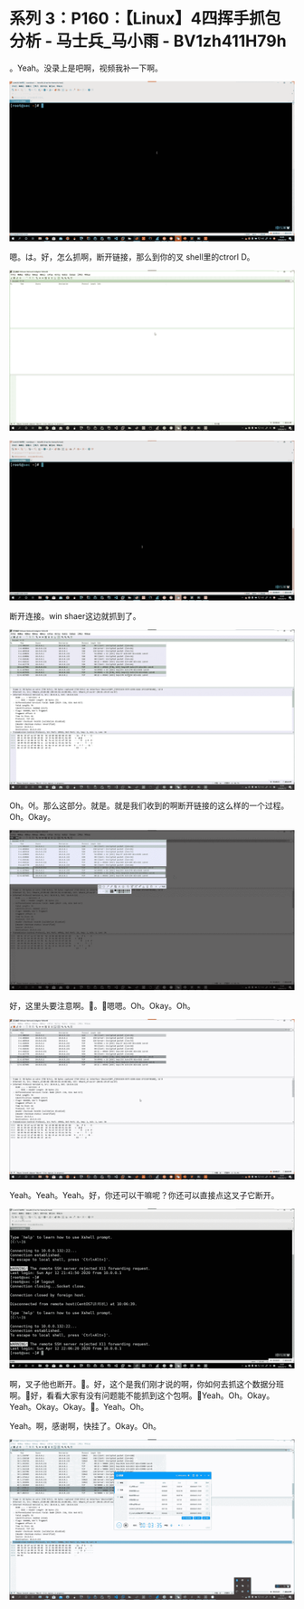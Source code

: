 # 系列 3：P160：【Linux】4四挥手抓包分析 - 马士兵_马小雨 - BV1zh411H79h

。Yeah。没录上是吧啊，视频我补一下啊。

![](img/d374ba051e193be29c5a5df2efa7a89b_1.png)

嗯。は。好，怎么抓啊，断开链接，那么到你的叉 shell里的ctrorl D。

![](img/d374ba051e193be29c5a5df2efa7a89b_3.png)

![](img/d374ba051e193be29c5a5df2efa7a89b_4.png)

断开连接。win shaer这边就抓到了。

![](img/d374ba051e193be29c5a5df2efa7a89b_6.png)

Oh。어。那么这部分。就是。就是我们收到的啊断开链接的这么样的一个过程。Oh。Okay。

![](img/d374ba051e193be29c5a5df2efa7a89b_8.png)

好，这里头要注意啊。🤧。🤧嗯嗯。Oh。Okay。Oh。

![](img/d374ba051e193be29c5a5df2efa7a89b_10.png)

Yeah。Yeah。Yeah。好，你还可以干嘛呢？你还可以直接点这叉子它断开。

![](img/d374ba051e193be29c5a5df2efa7a89b_12.png)

啊，叉子他也断开。🤧。好，这个是我们刚才说的啊，你如何去抓这个数据分班啊。🤧好，看看大家有没有问题能不能抓到这个包啊。🤧Yeah。Oh。Okay。Yeah。Okay。Okay。🤧。Yeah。Oh。

Yeah。啊，感谢啊，快挂了。Okay。Oh。

![](img/d374ba051e193be29c5a5df2efa7a89b_14.png)